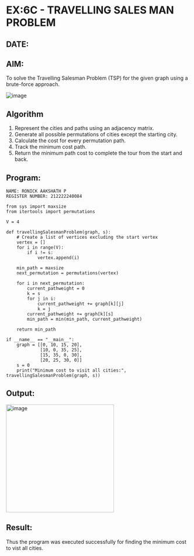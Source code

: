 # EX:6C - TRAVELLING SALES MAN PROBLEM  
## DATE:   

## AIM: 
To solve the Travelling Salesman Problem (TSP) for the given graph using a brute-force approach.  

![image](https://github.com/user-attachments/assets/653921a4-3d7b-4691-9b41-735e80f7af0b)


## Algorithm  

1. Represent the cities and paths using an adjacency matrix.  
2. Generate all possible permutations of cities except the starting city.  
3. Calculate the cost for every permutation path.  
4. Track the minimum cost path.  
5. Return the minimum path cost to complete the tour from the start and back.  

## Program:

```
NAME: RONICK AAKSHATH P
REGISTER NUMBER: 212222240084
```
```
from sys import maxsize
from itertools import permutations

V = 4

def travellingSalesmanProblem(graph, s):
    # Create a list of vertices excluding the start vertex
    vertex = []
    for i in range(V):
        if i != s:
            vertex.append(i)

    min_path = maxsize
    next_permutation = permutations(vertex)

    for i in next_permutation:
        current_pathweight = 0
        k = s
        for j in i:
            current_pathweight += graph[k][j]
            k = j
        current_pathweight += graph[k][s]
        min_path = min(min_path, current_pathweight)

    return min_path

if __name__ == "__main__":
    graph = [[0, 10, 15, 20],
             [10, 0, 35, 25],
             [15, 35, 0, 30],
             [20, 25, 30, 0]]
    s = 0
    print("Minimum cost to visit all cities:", travellingSalesmanProblem(graph, s))
```

## Output:

<img width="295" alt="image" src="https://github.com/user-attachments/assets/77a94fe2-1abd-4f5c-85d4-83de5d9a197a" />


## Result:

Thus the program was executed successfully for finding the minimum cost to vist all cities.
